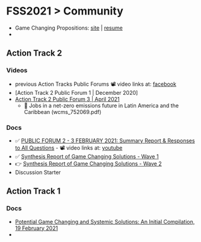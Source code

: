 # FSS2021 > Community

- Game Changing Propositions​: [site](https://foodsystems.community/game-changing-propositions/) | [resume](./gcp.md)
- 

## Action Track 2
### Videos
- previous Action Tracks Public Forums 📽️ video links at: [facebook](https://www.facebook.com/watch/102426398130595/872417426849401)
- [Action Track 2 Public Forum 1 | December 2020]
- [Action Track 2 Public Forum 3 | April 2021](https://www.youtube.com/watch?v=3_NxMji-lFE)
  - 📗 Jobs in a net-zero emissions future in Latin America and the Caribbean (wcms_752069.pdf)

### Docs
- ✅ [PUBLIC FORUM 2 - 3 FEBRUARY 2021: Summary Report & Responses to All Questions](./docs/at2-pfr2.md) - 📽️ video links at: [youtube](https://www.youtube.com/watch?v=x7jsvDe3ptE)
- ✅ [Synthesis Report of Game Changing Solutions - Wave 1](./docs/at2-srogcs-w1.md)
- 👉 [Synthesis Report of Game Changing Solutions - Wave 2](./docs/at2-srogcs-w2.md)
- Discussion Starter

## Action Track 1
### Docs
- [Potential Game Changing and Systemic Solutions: An Initial Compilation, 19 February 2021](./docs/at1-srogcs-w1.md)
- 

